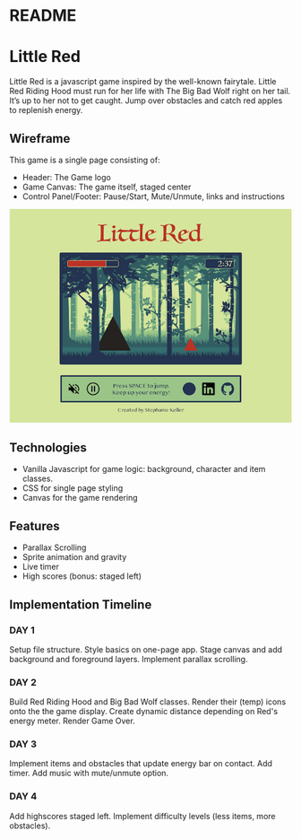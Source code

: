 # README

# Little Red

Little Red is a javascript game inspired by the well-known fairytale. Little Red Riding Hood must run for her life with The Big Bad Wolf right on her tail. It’s up to her not to get caught. Jump over obstacles and catch red apples to replenish energy.

## Wireframe

This game is a single page consisting of:
* Header: The Game logo
* Game Canvas: The game itself, staged center
* Control Panel/Footer: Pause/Start, Mute/Unmute, links and instructions

![Wireframe](https://github.com/EbokianLady/little_red/blob/master/assets/images/wireframe.png)

## Technologies

* Vanilla Javascript for game logic: background, character and item classes.
* CSS for single page styling
* Canvas for the game rendering

## Features

* Parallax Scrolling
* Sprite animation and gravity
* Live timer
* High scores (bonus: staged left)

## Implementation Timeline

### DAY 1
Setup file structure. Style basics on one-page app.
Stage canvas and add background and foreground layers.
Implement parallax scrolling.

### DAY 2

Build Red Riding Hood and Big Bad Wolf classes.
Render their (temp) icons onto the the game display.
Create dynamic distance depending on Red's energy meter.
Render Game Over.

### DAY 3

Implement items and obstacles that update energy bar on contact.
Add timer.
Add music with mute/unmute option.

### DAY 4

Add highscores staged left.
Implement difficulty levels (less items, more obstacles).
